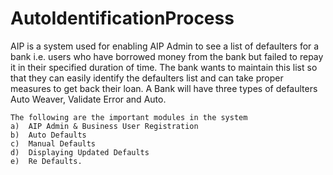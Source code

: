 # AutoIdentificationProcess

AIP is a system used for enabling AIP Admin to see a list of defaulters for a bank i.e. users who have borrowed money from the bank but failed to repay it in their specified 
duration of time. The bank wants to maintain this list so that they can easily identify the defaulters list and can take proper measures to get back their loan. A Bank will have 
three types of defaulters Auto Weaver, Validate Error and Auto.

```
The following are the important modules in the system
a)	AIP Admin & Business User Registration
b)	Auto Defaults
c)	Manual Defaults
d)	Displaying Updated Defaults
e)	Re Defaults.
```
